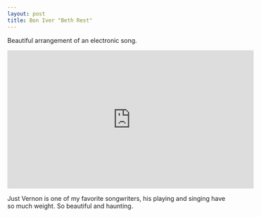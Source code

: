 ```yaml
---
layout: post
title: Bon Iver "Beth Rest"
---
```

Beautiful arrangement of an electronic song. <br/>
<iframe width="560" height="315" src="https://www.youtube.com/embed/PlO1DgvLSqA?list=FLslEkoFCHGS_jqqDXm2NL3g" frameborder="0" allowfullscreen></iframe>

Just Vernon is one of my favorite songwriters, his playing and singing have so much weight. So beautiful and haunting.